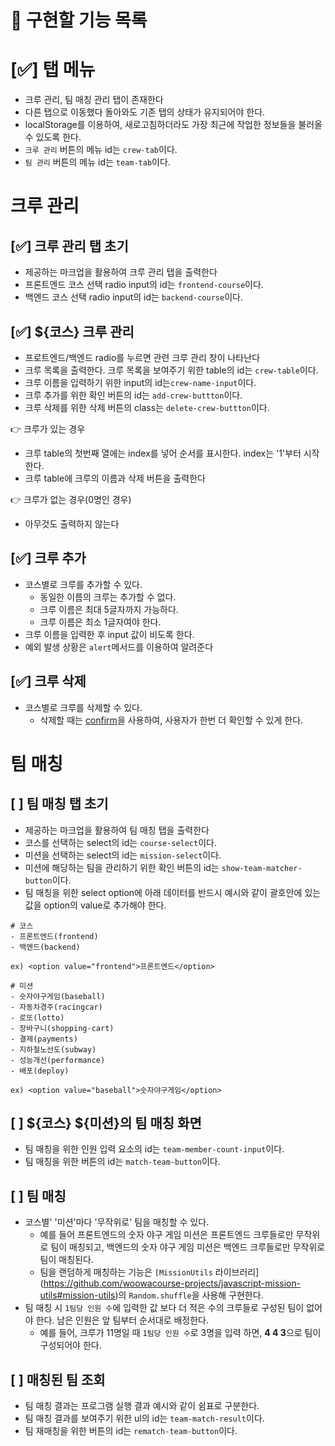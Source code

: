 # 📃 **구현할 기능 목록**

# [✅] 탭 메뉴

- 크루 관리, 팀 매칭 관리 탭이 존재한다
- 다른 탭으로 이동했다 돌아와도 기존 탭의 상태가 유지되어야 한다.
- localStorage를 이용하여, 새로고침하더라도 가장 최근에 작업한 정보들을 불러올 수 있도록 한다.
- `크루 관리` 버튼의 메뉴 id는 `crew-tab`이다.
- `팀 관리` 버튼의 메뉴 id는 `team-tab`이다.

# 크루 관리

## [✅] 크루 관리 탭 초기

- 제공하는 마크업을 활용하여 크루 관리 탭을 출력한다
- 프론트엔드 코스 선택 radio input의 id는 `frontend-course`이다.
- 백엔드 코스 선택 radio input의 id는 `backend-course`이다.

## [✅] ${코스} 크루 관리

- 프로트엔드/백엔드 radio를 누르면 관련 크루 관리 창이 나타난다
- 크루 목록을 출력한다. 크루 목록을 보여주기 위한 table의 id는 `crew-table`이다.
- 크루 이름을 입력하기 위한 input의 id는`crew-name-input`이다.
- 크루 추가를 위한 확인 버튼의 id는 `add-crew-buttton`이다.
- 크루 삭제를 위한 삭제 버튼의 class는 `delete-crew-buttton`이다.

👉 크루가 있는 경우

- 크루 table의 첫번째 열에는 index를 넣어 순서를 표시한다. index는 '1'부터 시작한다.
- 크루 table에 크루의 이름과 삭제 버튼을 출력한다

👉 크루가 없는 경우(0명인 경우)

- 아무것도 출력하지 않는다

## [✅] 크루 추가

- 코스별로 크루를 추가할 수 있다.
  - 동일한 이름의 크루는 추가할 수 없다.
  - 크루 이름은 최대 5글자까지 가능하다.
  - 크루 이름은 최소 1글자여야 한다.
- 크루 이름을 입력한 후 input 값이 비도록 한다.
- 예외 발생 상황은 `alert`메서드를 이용하여 알려준다

## [✅] 크루 삭제

- 코스별로 크루를 삭제할 수 있다.
  - 삭제할 때는 [confirm](https://developer.mozilla.org/ko/docs/Web/API/Window/confirm)을 사용하여, 사용자가 한번 더 확인할 수 있게 한다.

# 팀 매칭

## [ ] 팀 매칭 탭 초기

- 제공하는 마크업을 활용하여 팀 매칭 탭을 출력한다
- 코스를 선택하는 select의 id는 `course-select`이다.
- 미션을 선택하는 select의 id는 `mission-select`이다.
- 미션에 해당하는 팀을 관리하기 위한 확인 버튼의 id는 `show-team-matcher-button`이다.
- 팀 매칭을 위한 select option에 아래 데이터를 반드시 예시와 같이 괄호안에 있는 값을 option의 value로 추가해야 한다.

```
# 코스
- 프론트엔드(frontend)
- 백엔드(backend)

ex) <option value="frontend">프론트엔드</option>

# 미션
- 숫자야구게임(baseball)
- 자동차경주(racingcar)
- 로또(lotto)
- 장바구니(shopping-cart)
- 결제(payments)
- 지하철노선도(subway)
- 성능개선(performance)
- 배포(deploy)

ex) <option value="baseball">숫자야구게임</option>
```

## [ ] ${코스} ${미션}의 팀 매칭 화면

- 팀 매칭을 위한 인원 입력 요소의 id는 `team-member-count-input`이다.
- 팀 매칭을 위한 버튼의 id는 `match-team-button`이다.

## [ ] 팀 매칭

- 코스별' '미션'마다 '무작위로' 팀을 매칭할 수 있다.
  - 예를 들어 프론트엔드의 숫자 야구 게임 미션은 프론트엔드 크루들로만 무작위로 팀이 매칭되고, 백엔드의 숫자 야구 게임 미션은 백엔드 크루들로만 무작위로 팀이 매칭된다.
  - 팀을 랜덤하게 매칭하는 기능은 `[MissionUtils` 라이브러리](https://github.com/woowacourse-projects/javascript-mission-utils#mission-utils)의 `Random.shuffle`을 사용해 구현한다.
- 팀 매칭 시 `1팀당 인원 수`에 입력한 값 보다 더 적은 수의 크루들로 구성된 팀이 없어야 한다. 남은 인원은 앞 팀부터 순서대로 배정한다.
  - 예를 들어, 크루가 11명일 때 `1팀당 인원 수`로 3명을 입력 하면, **4 4 3**으로 팀이 구성되어야 한다.

## [ ] 매칭된 팀 조회

- 팀 매칭 결과는 프로그램 실행 결과 예시와 같이 쉼표로 구분한다.
- 팀 매칭 결과를 보여주기 위한 ul의 id는 `team-match-result`이다.
- 팀 재매칭을 위한 버튼의 id는 `rematch-team-button`이다.
